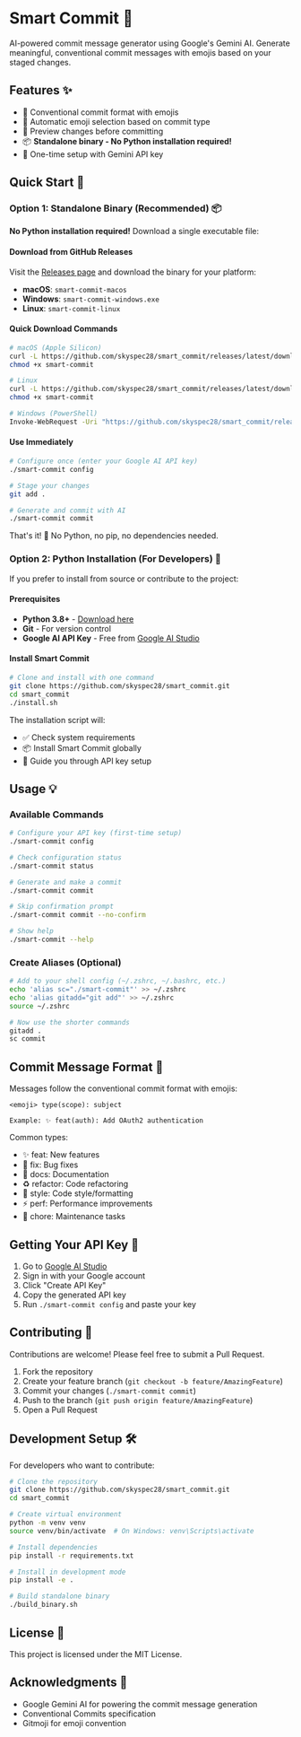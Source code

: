 # Smart Commit 🤖

AI-powered commit message generator using Google's Gemini AI. Generate meaningful, conventional commit messages with emojis based on your staged changes.

## Features ✨

- 🎯 Conventional commit format with emojis
- 🎨 Automatic emoji selection based on commit type
- 👀 Preview changes before committing
- 📦 **Standalone binary - No Python installation required!**
- 🔧 One-time setup with Gemini API key

## Quick Start 🚀

### Option 1: Standalone Binary (Recommended) 📦

**No Python installation required!** Download a single executable file:

#### Download from GitHub Releases

Visit the [Releases page](https://github.com/skyspec28/smart_commit/releases) and download the binary for your platform:

- **macOS**: `smart-commit-macos`
- **Windows**: `smart-commit-windows.exe`
- **Linux**: `smart-commit-linux`

#### Quick Download Commands

```bash
# macOS (Apple Silicon)
curl -L https://github.com/skyspec28/smart_commit/releases/latest/download/smart-commit-macos -o smart-commit
chmod +x smart-commit

# Linux
curl -L https://github.com/skyspec28/smart_commit/releases/latest/download/smart-commit-linux -o smart-commit
chmod +x smart-commit

# Windows (PowerShell)
Invoke-WebRequest -Uri "https://github.com/skyspec28/smart_commit/releases/latest/download/smart-commit-windows.exe" -OutFile "smart-commit.exe"
```

#### Use Immediately

```bash
# Configure once (enter your Google AI API key)
./smart-commit config

# Stage your changes
git add .

# Generate and commit with AI
./smart-commit commit
```

That's it! 🎉 No Python, no pip, no dependencies needed.

### Option 2: Python Installation (For Developers) 🐍

If you prefer to install from source or contribute to the project:

#### Prerequisites
- **Python 3.8+** - [Download here](https://www.python.org/downloads/)
- **Git** - For version control
- **Google AI API Key** - Free from [Google AI Studio](https://makersuite.google.com/app/apikey)

#### Install Smart Commit

```bash
# Clone and install with one command
git clone https://github.com/skyspec28/smart_commit.git
cd smart_commit
./install.sh
```

The installation script will:
- ✅ Check system requirements
- 📦 Install Smart Commit globally
- 🔧 Guide you through API key setup

## Usage 💡

### Available Commands

```bash
# Configure your API key (first-time setup)
./smart-commit config

# Check configuration status
./smart-commit status

# Generate and make a commit
./smart-commit commit

# Skip confirmation prompt
./smart-commit commit --no-confirm

# Show help
./smart-commit --help
```

### Create Aliases (Optional)

```bash
# Add to your shell config (~/.zshrc, ~/.bashrc, etc.)
echo 'alias sc="./smart-commit"' >> ~/.zshrc
echo 'alias gitadd="git add"' >> ~/.zshrc
source ~/.zshrc

# Now use the shorter commands
gitadd .
sc commit
```

## Commit Message Format 📝

Messages follow the conventional commit format with emojis:

```
<emoji> type(scope): subject

Example: ✨ feat(auth): Add OAuth2 authentication
```

Common types:
- ✨ feat: New features
- 🐛 fix: Bug fixes
- 📝 docs: Documentation
- ♻️ refactor: Code refactoring
- 🎨 style: Code style/formatting
- ⚡ perf: Performance improvements
- 🔧 chore: Maintenance tasks

## Getting Your API Key 🔑

1. Go to [Google AI Studio](https://makersuite.google.com/app/apikey)
2. Sign in with your Google account
3. Click "Create API Key"
4. Copy the generated API key
5. Run `./smart-commit config` and paste your key

## Contributing 🤝

Contributions are welcome! Please feel free to submit a Pull Request.

1. Fork the repository
2. Create your feature branch (`git checkout -b feature/AmazingFeature`)
3. Commit your changes (`./smart-commit commit`)
4. Push to the branch (`git push origin feature/AmazingFeature`)
5. Open a Pull Request

## Development Setup 🛠️

For developers who want to contribute:

```bash
# Clone the repository
git clone https://github.com/skyspec28/smart_commit.git
cd smart_commit

# Create virtual environment
python -m venv venv
source venv/bin/activate  # On Windows: venv\Scripts\activate

# Install dependencies
pip install -r requirements.txt

# Install in development mode
pip install -e .

# Build standalone binary
./build_binary.sh
```

## License 📄

This project is licensed under the MIT License.

## Acknowledgments 🙏

- Google Gemini AI for powering the commit message generation
- Conventional Commits specification
- Gitmoji for emoji convention